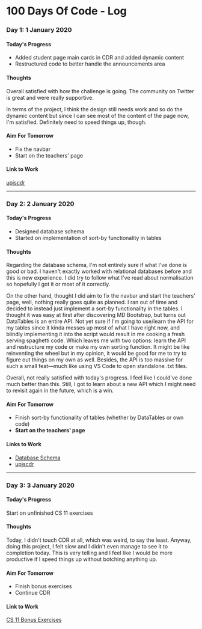 # 100 Days Of Code - Log

### Day 1: 1 January 2020

#### Today's Progress
 - Added student page main cards in CDR and added dynamic content
 - Restructured code to better handle the announcements area

#### Thoughts
Overall satisfied with how the challenge is going. The community on Twitter is great and were really supportive.

In terms of the project, I think the design still needs work and so do the dynamic content but since I can see most of the content of the page now, I'm satisfied. Definitely need to speed things up, though.

#### Aim For Tomorrow
 - Fix the navbar
 - Start on the teachers' page

#### Link to Work
[upiscdr](https://github.com/Ulyzses/upiscdr)

---

### Day 2: 2 January 2020

#### Today's Progress
 - Designed database schema
 - Started on implementation of sort-by functionality in tables

#### Thoughts
Regarding the database schema, I'm not entirely sure if what I've done is good or bad. I haven't exactly worked with relational databases before and this is new experience. I did try to follow what I've read about normalisation so hopefully I got it or most of it correctly.

On the other hand, thought I did aim to fix the navbar and start the teachers' page, well, nothing really goes quite as planned. I ran out of time and decided to instead just implement a sort-by functionality in the tables. I thought it was easy at first after discovering MD Bootstrap, but turns out DataTables is an entire API. Not yet sure if I'm going to use/learn the API for my tables since it kinda messes up most of what I have right now, and blindly implementing it into the script would result in me cooking a fresh serving spaghetti code. Which leaves me with two options: learn the API and restructure my code or make my own sorting function. It might be like reinventing the wheel but in my opinion, it would be good for me to try to figure out things on my own as well. Besides, the API is too massive for such a small feat&mdash;much like using VS Code to open standalone .txt files.

Overall, not really satisfied with today's progress. I feel like I could've done much better than this. Still, I got to learn about a new API which I might need to revisit again in the future, which is a win.

#### Aim For Tomorrow
 - Finish sort-by functionality of tables (whether by DataTables or own code)
 - **Start on the teachers' page**

#### Links to Work
 - [Database Schema](https://dbdesigner.page.link/pVtMUNWkgFdxLuHFA)
 - [upiscdr](https://github.com/Ulyzses/upiscdr)

---

### Day 3: 3 January 2020

#### Today's Progress
Start on unfinished CS 11 exercises

#### Thoughts
Today, I didn't touch CDR at all, which was weird, to say the least. Anyway, doing this project, I felt slow and I didn't even manage to see it to completion today. This is very telling and I feel like I would be more productive if I speed things up without botching anything up.

#### Aim For Tomorrow
 - Finish bonus exercises
 - Continue CDR

#### Link to Work
[CS 11 Bonus Exercises](https://github.com/Ulyzses/CS11_Bonus)
